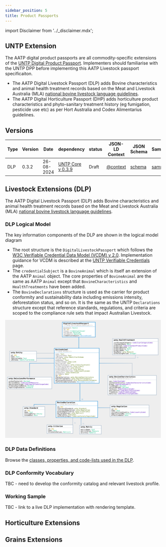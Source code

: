 ```yaml
---
sidebar_position: 5
title: Product Passports
---
```


import Disclaimer from '../\_disclaimer.mdx';

<Disclaimer />

## UNTP Extension

The AATP digital product passports are all commodity-specific extensions of the [UNTP Digital Product Passport](https://uncefact.github.io/spec-untp/docs/specification/DigitalProductPassport). Implementers should familiarise with the UNTP DPP before implementing this AATP Livestock passport specificaiton.

* The AATP Digital Livestock Passport (DLP) adds Bovine characteristics and animal health treatment records based on the Meat and Livestock Australia (MLA) [national bovine livestock language guidelines](https://www.ausmeat.com.au/media/1521/mla-national-livestock-guidelines-2022-web_final_291122.pdf).
* The AATP Digital Horticulture Passport (DHP) adds horticulture product characteristics and phyto-sanitary treatment history (eg fumigation, pesticide use etc) as per Hort Australia and Codex Alimentarius guidelines. 

## Versions

| Type | Version | Date | dependency | status | JSON-LD Context | JSON Schema | Sample |
| --- | ---- | ------ | --- | --- | ---| ---| --|
| DLP  |  0.3.2 |  26-08-2024 | [UNTP Core v 0.3.9](https://test.uncefact.org/vocabulary/untp/core/0/about) | Draft | [@context](../../schema/aatp-dlp-context-0.3.2.jsonld)  | [schema](../../schema/aatp-dlp-schema-0.3.2.json)| [sample](../../samples/aatp-dlp-sample-0.3.2.json) |

## Livestock Extensions (DLP)

The AATP Digital Livestock Passport (DLP) adds Bovine characteristics and animal health treatment records based on the Meat and Livestock Australia (MLA) [national bovine livestock language guidelines](https://www.ausmeat.com.au/media/1521/mla-national-livestock-guidelines-2022-web_final_291122.pdf).

### DLP Logical Model

The key information components of the DLP are shown in the logical model diagram

* The root structure is the `DigitalLivestockPassport` which follows the [W3C Verifiable Credential Data Model (VCDM) v 2.0](https://www.w3.org/2018/credentials/).  Implementation guidance for VCDM is described at the [UNTP Verifiable Credentials](https://uncefact.github.io/spec-untp/docs/specification/VerifiableCredentials) page.
* The `credentialSubject` is a `BovineAnimal` which is itself an extension of the AATP `Animal` object. The core properties of `BovineAnimal` are the same as AATP `Animal` except that `BovineCharacteristics` and `HealthTreatments` have been added.
* The `BovineDeclarations` structure is used as the carrier for product conformity and sustainability data including emissions intensity, deforestation status, and so on.  It is the same as the UNTP `Declarations` structure except that reference standards, regulations, and criteria are scoped to the compliance rule sets that impact Australian Livestock. 

![AATP DLP Logical Model](../../files/aatp-dlp-model-0.3.2.svg)


### DLP Data Definitions

Browse the [classes, properties, and code-lists used in the DLP](https://jargon.sh/user/aatp/DigitalLivestockPassport/v/0.3.2/artefacts/readme/render).  

### DLP Conformity Vocabulary

TBC - need to develop the conformity catalog and relevant livestock profile.

### Working Sample

TBC - link to a live DLP implementation with rendering template. 

## Horticulture Extensions


## Grains Extensions

